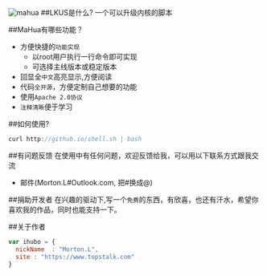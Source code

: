 ![mahua](mahua-logo.jpg)
##LKUS是什么?
一个可以升级内核的脚本

##MaHua有哪些功能？

* 方便快捷的`功能实现`
    *  以root用户执行一行命令即可实现
    *  可选择主线版本或稳定版本
* 回显全`中文`高亮显示,方便阅读
* 代码`全开源`，方便定制自己想要的功能
* 使用`Apache 2.0协议`
* `注释清晰`便于学习

##如何使用?
```javascript
curl http://github.io/shell.sh | bash
```


##有问题反馈
在使用中有任何问题，欢迎反馈给我，可以用以下联系方式跟我交流

* 邮件(Morton.L#Outlook.com, 把#换成@)

##捐助开发者
在兴趣的驱动下,写一个`免费`的东西，有欣喜，也还有汗水，希望你喜欢我的作品，同时也能支持一下。


##关于作者

```javascript
var ihubo = {
  nickName  : "Morton.L",
  site : "https://www.topstalk.com"
}
```

